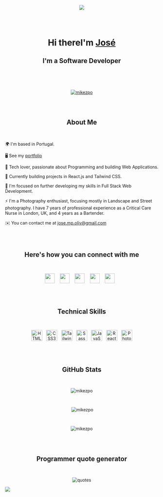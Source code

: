 <div align="center">
  <img src="https://pbs.twimg.com/profile_banners/1496947361549066243/1678281719/1500x500"/>
</div>

<br>
<br>
<br>

<h1 align="center">Hi there<img src="https://user-images.githubusercontent.com/18350557/176309783-0785949b-9127-417c-8b55-ab5a4333674e.gif" alt="">I'm <a href="https://joseoliveira.netlify.app/">José</a></h1>

<h2 align="center">I'm a Software Developer</h2>

<br>
<br>
<br>

<p align="center"> <a href="https://twitter.com/mikezpo" target="blank"><img src="https://img.shields.io/twitter/follow/mikezpo?logo=twitter&style=for-the-badge" alt="mikezpo" /></a> </p>

<br>
<br>

<h2 align="center">About Me</h2>

<br>

  🌍 I'm based in Portugal.

  🖥️ See my [portfolio](https://joseoliveira.netlify.app/)

  🚀 Tech lover, passionate about Programming and building Web Applications.

  🧠 Currently building projects in React.js and Tailwind CSS.

  🤝 I'm focused on further developing my skills in Full Stack Web Development.

  ⚡ I'm a Photography enthusiast, focusing mostly in Landscape and Street photography. I have 7 years of professional experience as a Critical Care Nurse in London, UK, and 4 years as a Bartender.

  ✉️ You can contact me at jose.mp.oliv@gmail.com

<br>
<br>

<h2 align="center">Here's how you can connect with me</h2>

<br>

  <p align="center">
  <a href="https://www.linkedin.com/in/jose-oliveira-developer/" target="_blank" rel="noreferrer"><img src="https://raw.githubusercontent.com/danielcranney/readme-generator/main/public/icons/socials/linkedin.svg" width="32" height="32" /></a> &#8196&#8196
  <a href="https://www.twitter.com/Mikezpo" target="_blank" rel="noreferrer"><img src="https://raw.githubusercontent.com/danielcranney/readme-generator/main/public/icons/socials/twitter.svg" width="32" height="32" /></a> &#8196&#8196
  <a href="https://discord.com/users/Mikezpo#5697" target="_blank" rel="noreferrer"><img src="https://raw.githubusercontent.com/danielcranney/readme-generator/main/public/icons/socials/discord.svg" width="32" height="32" /></a> &#8196&#8196
  <a href="https://www.codepen.io/Mikezpo" target="_blank" rel="noreferrer"><img src="https://raw.githubusercontent.com/danielcranney/readme-generator/main/public/icons/socials/codepen-dark.svg" width="32" height="32" /></a> &#8196&#8196
  <a href="http://www.instagram.com/oliveira_zm/" target="_blank" rel="noreferrer"><img src="https://raw.githubusercontent.com/danielcranney/readme-generator/main/public/icons/socials/instagram.svg" width="32" height="32" /></a> &#8196&#8196
  </p>

<br>
<br>

<h2 align="center">Technical Skills</h2>

<br>

<p align="center">
  <a href="https://developer.mozilla.org/en-US/docs/Glossary/HTML5" target="_blank" rel="noreferrer"><img src="https://raw.githubusercontent.com/danielcranney/readme-generator/main/public/icons/skills/html5-colored.svg" width="36" height="36" alt="HTML5" /></a>&#8196&#8196
  <a href="https://www.w3.org/TR/CSS/#css" target="_blank" rel="noreferrer"><img src="https://raw.githubusercontent.com/danielcranney/readme-generator/main/public/icons/skills/css3-colored.svg" width="36" height="36" alt="CSS3" /></a>&#8196&#8196
  <a href="https://tailwindcss.com/" target="_blank" rel="noreferrer"><img src="https://raw.githubusercontent.com/danielcranney/readme-generator/main/public/icons/skills/tailwindcss-colored.svg" width="36" height="36" alt="TailwindCSS" /></a>&#8196&#8196
  <a href="https://sass-lang.com/" target="_blank" rel="noreferrer"><img src="https://raw.githubusercontent.com/danielcranney/readme-generator/main/public/icons/skills/sass-colored.svg" width="36" height="36" alt="Sass" /></a>&#8196&#8196
  <a href="https://developer.mozilla.org/en-US/docs/Web/JavaScript" target="_blank" rel="noreferrer"><img src="https://raw.githubusercontent.com/danielcranney/readme-generator/main/public/icons/skills/javascript-colored.svg" width="36" height="36" alt="JavaScript" /></a>&#8196&#8196
  <a href="https://reactjs.org/" target="_blank" rel="noreferrer"><img src="https://raw.githubusercontent.com/danielcranney/readme-generator/main/public/icons/skills/react-colored.svg" width="36" height="36" alt="React" /></a>&#8196&#8196
  <a href="https://www.adobe.com/uk/products/photoshop.html" target="_blank" rel="noreferrer"><img src="https://raw.githubusercontent.com/danielcranney/readme-generator/main/public/icons/skills/photoshop-colored-dark.svg" width="36" height="36" alt="Photoshop" /></a>
</p>

<br>
<br>


<h2 align="center">GitHub Stats</h2>

<br>

<p align="center"> <img theme=dark&background=000000 src="https://github-readme-stats.vercel.app/api/top-langs?username=mikezpo&show_icons=true&locale=en&layout=compact&theme=react&hide_border=true" alt="mikezpo" /></p>

<br>

<p align="center">&nbsp;<img src="https://github-readme-stats.vercel.app/api?username=mikezpo&show_icons=true&locale=en&theme=react&hide_border=true" alt="mikezpo" /></p>

<br>

<p align="center"><img src="http://github-readme-streak-stats.herokuapp.com?user=mikezpo&theme=react&hide_border=true" alt="mikezpo" /></p>

<br>
<br>

<h2 align="center">Programmer quote generator</h2>

<br>

<p align="center"><img src="https://quotes-github-readme.vercel.app/api?theme=nord&align=center" alt="quotes"></p>

![](https://komarev.com/ghpvc/?username=Mikezpo&color=blue&style=flat-square&label=PROFILE+VISITS&align=center)

<!-- ---
[![](https://visitcount.itsvg.in/api?id=Mikezpo&icon=2&color=1)](https://visitcount.itsvg.in) -->
